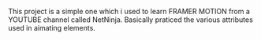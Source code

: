 This project is a simple one which i used to learn FRAMER MOTION from a YOUTUBE channel called NetNinja. Basically praticed the various attributes used in aimating elements.
